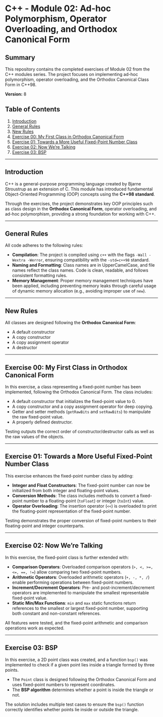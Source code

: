 # C++ - Module 02: Ad-hoc Polymorphism, Operator Overloading, and Orthodox Canonical Form

## Summary
This repository contains the completed exercises of Module 02 from the C++ modules series. The project focuses on implementing ad-hoc polymorphism, operator overloading, and the Orthodox Canonical Class Form in C++98.

**Version:** 8

## Table of Contents
1. [Introduction](#introduction)
2. [General Rules](#general-rules)
3. [New Rules](#new-rules)
4. [Exercise 00: My First Class in Orthodox Canonical Form](#exercise-00-my-first-class-in-orthodox-canonical-form)
5. [Exercise 01: Towards a More Useful Fixed-Point Number Class](#exercise-01-towards-a-more-useful-fixed-point-number-class)
6. [Exercise 02: Now We’re Talking](#exercise-02-now-were-talking)
7. [Exercise 03: BSP](#exercise-03-bsp)

---

## Introduction
C++ is a general-purpose programming language created by Bjarne Stroustrup as an extension of C. This module has introduced fundamental Object-Oriented Programming (OOP) concepts using the **C++98 standard**.

Through the exercises, the project demonstrates key OOP principles such as class design in the **Orthodox Canonical Form**, operator overloading, and ad-hoc polymorphism, providing a strong foundation for working with C++.

---

## General Rules
All code adheres to the following rules:
- **Compilation**: The project is compiled using `c++` with the flags `-Wall -Wextra -Werror`, ensuring compatibility with the `-std=c++98` standard.
- **Naming and Formatting**: Class names are in UpperCamelCase, and file names reflect the class names. Code is clean, readable, and follows consistent formatting rules.
- **Memory Management**: Proper memory management techniques have been applied, including preventing memory leaks through careful usage of dynamic memory allocation (e.g., avoiding improper use of `new`).

---

## New Rules
All classes are designed following the **Orthodox Canonical Form**:
- A default constructor
- A copy constructor
- A copy assignment operator
- A destructor

---

## Exercise 00: My First Class in Orthodox Canonical Form
In this exercise, a class representing a fixed-point number has been implemented, following the Orthodox Canonical Form. The class includes:
- A default constructor that initializes the fixed-point value to 0.
- A copy constructor and a copy assignment operator for deep copying.
- Getter and setter methods (`getRawBits` and `setRawBits`) to manipulate the raw fixed-point value.
- A properly defined destructor.

Testing outputs the correct order of constructor/destructor calls as well as the raw values of the objects.

---

## Exercise 01: Towards a More Useful Fixed-Point Number Class
This exercise enhances the fixed-point number class by adding:
- **Integer and Float Constructors**: The fixed-point number can now be initialized from both integer and floating-point values.
- **Conversion Methods**: The class includes methods to convert a fixed-point number to a floating-point (`toFloat`) or integer (`toInt`) value.
- **Operator Overloading**: The insertion operator (`<<`) is overloaded to print the floating-point representation of the fixed-point number.

Testing demonstrates the proper conversion of fixed-point numbers to their floating-point and integer counterparts.

---

## Exercise 02: Now We’re Talking
In this exercise, the fixed-point class is further extended with:
- **Comparison Operators**: Overloaded comparison operators (`>, <, >=, <=, ==, !=`) allow comparing two fixed-point numbers.
- **Arithmetic Operators**: Overloaded arithmetic operators (`+, -, *, /`) enable performing operations between fixed-point numbers.
- **Increment/Decrement Operators**: Pre- and post-increment/decrement operators are implemented to manipulate the smallest representable fixed-point value.
- **Static Min/Max Functions**: `min` and `max` static functions return references to the smallest or largest fixed-point number, supporting both constant and non-constant references.

All features were tested, and the fixed-point arithmetic and comparison operations work as expected.

---

## Exercise 03: BSP
In this exercise, a 2D point class was created, and a function `bsp()` was implemented to check if a given point lies inside a triangle formed by three points. 
- The `Point` class is designed following the Orthodox Canonical Form and uses fixed-point numbers to represent coordinates.
- The **BSP algorithm** determines whether a point is inside the triangle or not.

The solution includes multiple test cases to ensure the `bsp()` function correctly identifies whether points lie inside or outside the triangle.

